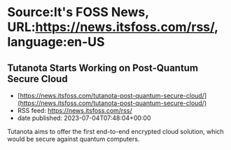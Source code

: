 # Source:It's FOSS News, URL:https://news.itsfoss.com/rss/, language:en-US

## Tutanota Starts Working on Post-Quantum Secure Cloud
 - [https://news.itsfoss.com/tutanota-post-quantum-secure-cloud/](https://news.itsfoss.com/tutanota-post-quantum-secure-cloud/)
 - RSS feed: https://news.itsfoss.com/rss/
 - date published: 2023-07-04T07:48:04+00:00

Tutanota aims to offer the first end-to-end encrypted cloud solution, which would be secure against quantum computers.

